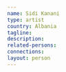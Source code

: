 ```yaml
---
name: Sidi Kanani
type: artist
country: Albania
tagline:
description:
related-persons:
connections:
layout: person
---
```

